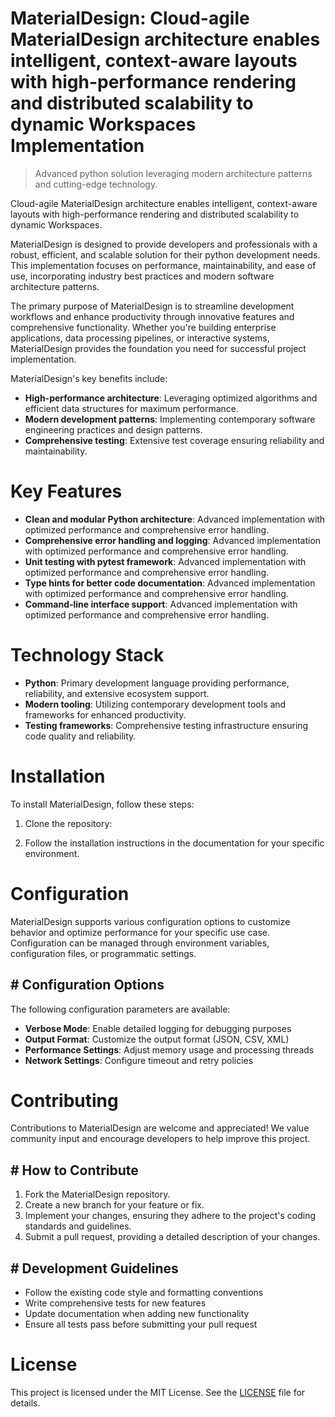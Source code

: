 <!-- fallback_MaterialDesign_20251003193833_87254 -->

# MaterialDesign: Cloud-agile MaterialDesign architecture enables intelligent, context-aware layouts with high-performance rendering and distributed scalability to dynamic Workspaces Implementation
> Advanced python solution leveraging modern architecture patterns and cutting-edge technology.

Cloud-agile MaterialDesign architecture enables intelligent, context-aware layouts with high-performance rendering and distributed scalability to dynamic Workspaces.

MaterialDesign is designed to provide developers and professionals with a robust, efficient, and scalable solution for their python development needs. This implementation focuses on performance, maintainability, and ease of use, incorporating industry best practices and modern software architecture patterns.

The primary purpose of MaterialDesign is to streamline development workflows and enhance productivity through innovative features and comprehensive functionality. Whether you're building enterprise applications, data processing pipelines, or interactive systems, MaterialDesign provides the foundation you need for successful project implementation.

MaterialDesign's key benefits include:

* **High-performance architecture**: Leveraging optimized algorithms and efficient data structures for maximum performance.
* **Modern development patterns**: Implementing contemporary software engineering practices and design patterns.
* **Comprehensive testing**: Extensive test coverage ensuring reliability and maintainability.

# Key Features

* **Clean and modular Python architecture**: Advanced implementation with optimized performance and comprehensive error handling.
* **Comprehensive error handling and logging**: Advanced implementation with optimized performance and comprehensive error handling.
* **Unit testing with pytest framework**: Advanced implementation with optimized performance and comprehensive error handling.
* **Type hints for better code documentation**: Advanced implementation with optimized performance and comprehensive error handling.
* **Command-line interface support**: Advanced implementation with optimized performance and comprehensive error handling.

# Technology Stack

* **Python**: Primary development language providing performance, reliability, and extensive ecosystem support.
* **Modern tooling**: Utilizing contemporary development tools and frameworks for enhanced productivity.
* **Testing frameworks**: Comprehensive testing infrastructure ensuring code quality and reliability.

# Installation

To install MaterialDesign, follow these steps:

1. Clone the repository:


2. Follow the installation instructions in the documentation for your specific environment.

# Configuration

MaterialDesign supports various configuration options to customize behavior and optimize performance for your specific use case. Configuration can be managed through environment variables, configuration files, or programmatic settings.

## # Configuration Options

The following configuration parameters are available:

* **Verbose Mode**: Enable detailed logging for debugging purposes
* **Output Format**: Customize the output format (JSON, CSV, XML)
* **Performance Settings**: Adjust memory usage and processing threads
* **Network Settings**: Configure timeout and retry policies

# Contributing

Contributions to MaterialDesign are welcome and appreciated! We value community input and encourage developers to help improve this project.

## # How to Contribute

1. Fork the MaterialDesign repository.
2. Create a new branch for your feature or fix.
3. Implement your changes, ensuring they adhere to the project's coding standards and guidelines.
4. Submit a pull request, providing a detailed description of your changes.

## # Development Guidelines

* Follow the existing code style and formatting conventions
* Write comprehensive tests for new features
* Update documentation when adding new functionality
* Ensure all tests pass before submitting your pull request

# License

This project is licensed under the MIT License. See the [LICENSE](https://github.com/Nurulika/MaterialDesign/blob/main/LICENSE) file for details.
